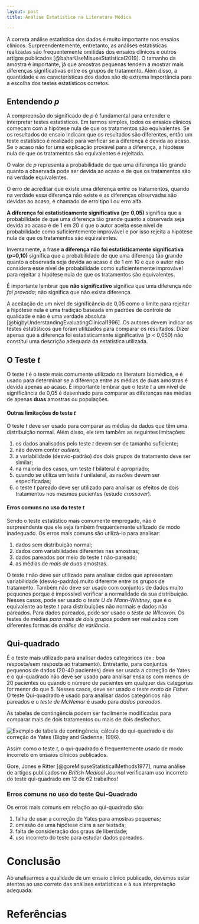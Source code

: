 ```yaml
---
layout: post
title: Análise Estatística na Literatura Médica

---
```


A correta análise estatística dos dados é muito importante nos ensaios clínicos. Surpreendentemente, entretanto, as análises estatísticas realizadas são frequentemente omitidas dos ensaios clínicos e outros artigos publicados [@baharUseMisuseStatistical2019].
O tamanho da amostra é importante,  já que amostras pequenas tendem a mostrar mais diferenças significativas entre os grupos de tratamento. Além disso, a quantidade e as características dos dados são de extrema importância para a escolha dos testes estatísticos corretos.



## Entendendo *p*

A compreensão do significado de *p* é fundamental para entender e interpretar testes estatísticos.
Em termos simples, todos os ensaios clínicos começam com a hipótese nula de que os tratamentos são equivalentes. Se os resultados do ensaio indicam que os resultados são diferentes, então um teste estatístico é realizado para verificar se a diferença é devida ao acaso. Se o acaso não for uma explicação provável para a diferença, a hipótese nula de que os tratamentos são equivalentes é rejeitada.

O valor de *p* representa a probabilidade de que uma diferença tão grande quanto a observada pode ser devida ao acaso e de que os tratamentos são na verdade equivalentes.

O erro de acreditar que existe uma diferença entre os tratamentos, quando na verdade essa diferença não existe e as diferenças observadas são devidas ao acaso, é chamado de erro tipo I ou erro alfa.

 **A diferença foi estatisticamente significativa (*p*= 0,05)** significa que a probabilidade de que uma diferença tão grande quanto a observada seja devida ao acaso é de 1 em 20 *e* que o autor aceita esse nível de probabilidade como suficientemente improvável e por isso rejeita a hipótese nula de que os tratamentos são equivalentes.
 
Inversamente, a frase **a diferença não foi estatisticamente significativa (*p*=0,10)** significa que a probabilidade de que uma diferença tão grande quanto a observada seja devida ao acaso é de 1 em 10 e que o autor não considera esse nível de probabilidade como suficientemente improvável para rejeitar a hipótese nula de que os tratamentos são equivalentes.

É importante lembrar que **não significativo** significa que  uma diferença *não foi provada*; não significa que não exista diferença.

 A aceitação de um nível de significância de 0,05 como o limite para rejeitar a hipótese nula é uma tradição baseada em padrões de controle de qualidade e não é uma verdade absoluta [@bigbyUnderstandingEvaluatingClinical1996].
Os autores devem indicar os testes estatísticos que foram utilizados para comparar os resultados. Dizer apenas que a diferença foi estatisticamente significativa (*p* < 0,050) não constitui uma descrição adequada da estatística utilizada.



## O Teste *t*

O teste *t* é o teste mais comumente utilizado na literatura biomédica, e é usado para determinar se a diferença entre as médias de duas amostras é devida apenas ao acaso.
É importante lembrar que o  teste *t* a um nível de significância de 0,05 é desenhado para comparar as diferenças nas médias de apenas **duas** amostras ou populações.

#### Outras limitações do teste *t*

O teste *t* deve ser usado para comparar as médias de dados que têm uma distribuição normal. 
Além disso, ele tem também as seguintes limitações:

1. os dados analisados pelo teste *t* devem ser de tamanho suficiente;
1. não devem conter *outliers*;
1. a variabilidade (desvio-padrão) dos dois grupos de tratamento deve ser similar;
1. na maioria dos casos, um teste *t* bilateral é apropriado;
1. quando se utiliza um teste *t* unilateral, as razões devem ser especificadas;
1. o teste *t* pareado deve ser utilizado para analisar os efeitos de dois tratamentos nos mesmos pacientes (estudo *crossover*).



#### Erros comuns no uso do teste *t*

Sendo o teste estatístico mais comumente empregado, não é surpreendente que ele seja também frequentemente utilizado de modo inadequado. 
Os erros mais comuns são utilizá-lo para analisar:

1. dados sem distribuição normal;
1. dados com variabilidades diferentes nas amostras;
1. dados pareados por meio do  teste *t* não-pareado;
1. as médias de _mais de duas_ amostras.

O teste *t* não deve ser utilizado para analisar dados que apresentam variabilidade (desvio-padrão) muito diferente entre os grupos de tratamento. 
Também não deve ser usado com conjuntos de dados muito pequenos porque é impossível verificar a normalidade da sua distribuição. Nesses casos, pode ser usado o _teste U de Mann-Whitney_, que é o equivalente ao teste *t* para distribuições não normais e dados não pareados. Para dados pareados, pode ser usado o _teste de Wilcoxon_.
 Os testes de médias *para mais de dois grupos*  podem ser realizados com diferentes formas de _análise de variância_.


## Qui-quadrado

É o teste mais utilizado para analisar dados categóricos (ex.: boa resposta/sem resposta ao tratamento).
Entretanto, para conjuntos pequenos de dados (20-40 pacientes) deve ser usada a correção de Yates e o qui-quadrado não deve ser usado para analisar ensaios com menos de 20 pacientes ou quando o número de pacientes em qualquer das categorias for menor do que 5. Nesses casos, deve ser usado o *teste exato de Fisher*.
O teste Qui-quadrado é usado para analisar dados categóricos não pareados e o  _teste de McNemar_  é usado para _dados pareados_.

As tabelas de contingência podem ser facilmente modificadas para comparar mais de dois tratamentos ou mais de dois desfechos.

![Exemplo de tabela de contingência, cálculo do qui-quadrado e da correção de Yates (Bigby and Gadenne, 1996).](conttable.png "Exemplo de tabela de contingência, cálculo do qui-quadrado e da correção de Yates (Bigby and Gadenne, 1996).")

 Assim como o teste *t*, o qui-quadrado é frequentemente usado de modo incorreto em ensaios clínicos publicados.

Gore, Jones e Ritter [@goreMisuseStatisticalMethods1977], numa análise de artigos publicados no *British Medical Journal* verificaram uso incorreto do teste qui-quadrado em 12 de 62 trabalhos!


### Erros comuns no uso do teste Qui-Quadrado

Os erros mais comuns em relação ao qui-quadrado são:

1. falha de usar a correção de Yates para amostras pequenas;
1. omissão de uma hipótese clara a ser testada;
1. falta de consideração dos graus de liberdade;
1. uso incorreto do teste para estudar dados pareados.


# Conclusão

 Ao analisarmos a qualidade de um ensaio clínico publicado, devemos estar atentos ao uso correto das análises estatísticas e à sua interpretação adequada.
 

# Referências













